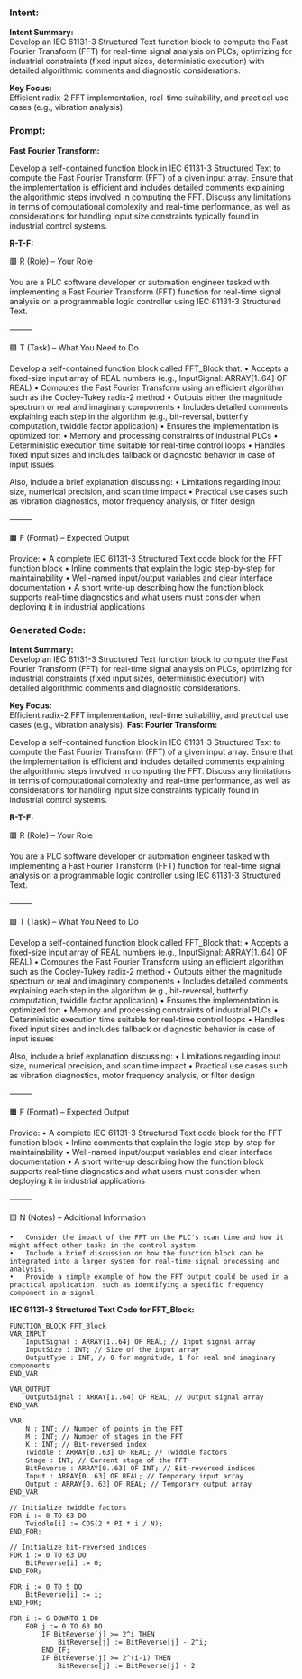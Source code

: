 ### Intent:
**Intent Summary:**  
Develop an IEC 61131-3 Structured Text function block to compute the Fast Fourier Transform (FFT) for real-time signal analysis on PLCs, optimizing for industrial constraints (fixed input sizes, deterministic execution) with detailed algorithmic comments and diagnostic considerations.  

**Key Focus:**  
Efficient radix-2 FFT implementation, real-time suitability, and practical use cases (e.g., vibration analysis).

### Prompt:
**Fast Fourier Transform:**

Develop a self-contained function block in IEC 61131-3 Structured Text to compute the Fast Fourier Transform (FFT) of a given input array. Ensure that the implementation is efficient and includes detailed comments explaining the algorithmic steps involved in computing the FFT. Discuss any limitations in terms of computational complexity and real-time performance, as well as considerations for handling input size constraints typically found in industrial control systems.

**R-T-F:**

🟥 R (Role) – Your Role

You are a PLC software developer or automation engineer tasked with implementing a Fast Fourier Transform (FFT) function for real-time signal analysis on a programmable logic controller using IEC 61131-3 Structured Text.

⸻

🟩 T (Task) – What You Need to Do

Develop a self-contained function block called FFT_Block that:
	•	Accepts a fixed-size input array of REAL numbers (e.g., InputSignal: ARRAY[1..64] OF REAL)
	•	Computes the Fast Fourier Transform using an efficient algorithm such as the Cooley-Tukey radix-2 method
	•	Outputs either the magnitude spectrum or real and imaginary components
	•	Includes detailed comments explaining each step in the algorithm (e.g., bit-reversal, butterfly computation, twiddle factor application)
	•	Ensures the implementation is optimized for:
	•	Memory and processing constraints of industrial PLCs
	•	Deterministic execution time suitable for real-time control loops
	•	Handles fixed input sizes and includes fallback or diagnostic behavior in case of input issues

Also, include a brief explanation discussing:
	•	Limitations regarding input size, numerical precision, and scan time impact
	•	Practical use cases such as vibration diagnostics, motor frequency analysis, or filter design

⸻

🟧 F (Format) – Expected Output

Provide:
	•	A complete IEC 61131-3 Structured Text code block for the FFT function block
	•	Inline comments that explain the logic step-by-step for maintainability
	•	Well-named input/output variables and clear interface documentation
	•	A short write-up describing how the function block supports real-time diagnostics and what users must consider when deploying it in industrial applications

### Generated Code:
**Intent Summary:**  
Develop an IEC 61131-3 Structured Text function block to compute the Fast Fourier Transform (FFT) for real-time signal analysis on PLCs, optimizing for industrial constraints (fixed input sizes, deterministic execution) with detailed algorithmic comments and diagnostic considerations.  

**Key Focus:**  
Efficient radix-2 FFT implementation, real-time suitability, and practical use cases (e.g., vibration analysis).
**Fast Fourier Transform:**

Develop a self-contained function block in IEC 61131-3 Structured Text to compute the Fast Fourier Transform (FFT) of a given input array. Ensure that the implementation is efficient and includes detailed comments explaining the algorithmic steps involved in computing the FFT. Discuss any limitations in terms of computational complexity and real-time performance, as well as considerations for handling input size constraints typically found in industrial control systems.

**R-T-F:**

🟥 R (Role) – Your Role

You are a PLC software developer or automation engineer tasked with implementing a Fast Fourier Transform (FFT) function for real-time signal analysis on a programmable logic controller using IEC 61131-3 Structured Text.

⸻

🟩 T (Task) – What You Need to Do

Develop a self-contained function block called FFT_Block that:
	•	Accepts a fixed-size input array of REAL numbers (e.g., InputSignal: ARRAY[1..64] OF REAL)
	•	Computes the Fast Fourier Transform using an efficient algorithm such as the Cooley-Tukey radix-2 method
	•	Outputs either the magnitude spectrum or real and imaginary components
	•	Includes detailed comments explaining each step in the algorithm (e.g., bit-reversal, butterfly computation, twiddle factor application)
	•	Ensures the implementation is optimized for:
	•	Memory and processing constraints of industrial PLCs
	•	Deterministic execution time suitable for real-time control loops
	•	Handles fixed input sizes and includes fallback or diagnostic behavior in case of input issues

Also, include a brief explanation discussing:
	•	Limitations regarding input size, numerical precision, and scan time impact
	•	Practical use cases such as vibration diagnostics, motor frequency analysis, or filter design

⸻

🟧 F (Format) – Expected Output

Provide:
	•	A complete IEC 61131-3 Structured Text code block for the FFT function block
	•	Inline comments that explain the logic step-by-step for maintainability
	•	Well-named input/output variables and clear interface documentation
	•	A short write-up describing how the function block supports real-time diagnostics and what users must consider when deploying it in industrial applications

⸻

🟨 N (Notes) – Additional Information

	•	Consider the impact of the FFT on the PLC's scan time and how it might affect other tasks in the control system.
	•	Include a brief discussion on how the function block can be integrated into a larger system for real-time signal processing and analysis.
	•	Provide a simple example of how the FFT output could be used in a practical application, such as identifying a specific frequency component in a signal.

**IEC 61131-3 Structured Text Code for FFT_Block:**

```structuredtext
FUNCTION_BLOCK FFT_Block
VAR_INPUT
    InputSignal : ARRAY[1..64] OF REAL; // Input signal array
    InputSize : INT; // Size of the input array
    OutputType : INT; // 0 for magnitude, 1 for real and imaginary components
END_VAR

VAR_OUTPUT
    OutputSignal : ARRAY[1..64] OF REAL; // Output signal array
END_VAR

VAR
    N : INT; // Number of points in the FFT
    M : INT; // Number of stages in the FFT
    K : INT; // Bit-reversed index
    Twiddle : ARRAY[0..63] OF REAL; // Twiddle factors
    Stage : INT; // Current stage of the FFT
    BitReverse : ARRAY[0..63] OF INT; // Bit-reversed indices
    Input : ARRAY[0..63] OF REAL; // Temporary input array
    Output : ARRAY[0..63] OF REAL; // Temporary output array
END_VAR

// Initialize twiddle factors
FOR i := 0 TO 63 DO
    Twiddle[i] := COS(2 * PI * i / N);
END_FOR;

// Initialize bit-reversed indices
FOR i := 0 TO 63 DO
    BitReverse[i] := 0;
END_FOR;

FOR i := 0 TO 5 DO
    BitReverse[i] := i;
END_FOR;

FOR i := 6 DOWNTO 1 DO
    FOR j := 0 TO 63 DO
        IF BitReverse[j] >= 2^i THEN
            BitReverse[j] := BitReverse[j] - 2^i;
        END_IF;
        IF BitReverse[j] >= 2^(i-1) THEN
            BitReverse[j] := BitReverse[j] - 2
